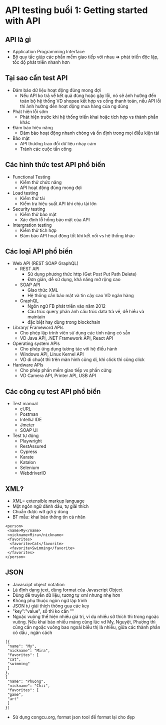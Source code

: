 # API testing buổi 1: Getting started with API 
## API là gì 
- Application Programming Interface
- Bộ quy tắc giúp các phần mềm giao tiếp với nhau ⇒ phát triển độc lập, tốc độ phát triển nhanh hơn
## Tại sao cần test API
- Đảm bảo dữ liệu hoạt động đúng mong đợi
  - Nếu API ko trả về kết quả đúng hoặc gây lỗi, nó sẽ ảnh hưởng đến toàn bộ hệ thống VD shopee kết hợp vs cổng thanh toán, nếu API lỗi thì ảnh hưởng đến hoạt động mua hàng của ng dùng
- Phát hiện lỗi sớm
  - Phát hiện trước khi hệ thống triển khai hoặc tích hợp vs thành phần khác
- Đảm bảo hiệu năng
  - Đảm bảo hoạt động nhanh chóng và ổn định trong mọi điều kiện tải
- Bảo mật 
  - API thường trao đổi dữ liệu nhạy cảm
  - Tránh các cuộc tấn công
## Các hình thức test API phổ biến
- Functional Testing
  - Kiểm thử chức năng
  - API hoạt động đúng mong đợi
- Load testing
  - Kiểm thử tải
  - Kiểm tra hiệu suất API khi chịu tải lớn
- Security testing
  - Kiểm thử bảo mật
  - Xác định lỗ hổng bảo mật của API
- Intergration testing 
  - Kiểm thử tích hợp
  - Đảm bảo API hoạt động tốt khi kết nối vs hệ thống khác
## Các loại API phổ biến
- Web API (REST SOAP GraphQL)
  - REST API
    - Sử dụng phương thức http (Get Post Put Path Delete)
    - Đơn giản, dễ sử dụng, khả năng mở rộng cao
  - SOAP API
    - GIao thức XML
    - Hệ thống cần bảo mật và tin cậy cao VD ngân hàng
  - GraphQL
      - Ngôn ngữ FB phát triển vào năm 2012
      - Cấu trúc query phản ánh cấu trúc data trả về, dễ hiểu và maintain
      - đặc biệt hay dùng trong blockchain
- Library/ Frameword APIs
  - Cho phép lập trình viên sử dụng các tính năng có sẵn
  - VD Java API, .NET Framework API, React API
- Operating system APIs
  - Cho phép ứng dụng tương tác với hệ điều hành
  - Windows API, Linux Kernel API
  - VD di chuột thì trên màn hình cũng di, khi click thì cũng click
- Hardware APIs
  - Cho phép phần mềm giao tiếp vs phần cứng
  - VD Camera API, Printer API, USB API
## Các công cụ test API phổ biến
- Test manual
  - cURL
  - Postman
  - IntelliJ IDE
  - Jmeter
  - SOAP UI
- Test tự động
  - Playwright
  - RestAssured
  - Cypress
  - Karate
  - Katalon
  - Selenium
  - WebdriverIO
## XML?
  - XML= extensible markup language
  - Một ngôn ngữ đánh dấu, tự giải thích
  - Chuẩn được w3 gợi ý dùng
  - BT mẫu: khai báo thông tin cá nhân
```<?xml version="1.0" encoding="UTF-8"?>
<person>
 <name>My</name>
 <nickname>Mira</nickname>
 <favorites>
  <favorite>Cat</favorite>
  <favorite>Swimming</favorite>
 </favorites>
</person>
```

## JSON
  - Javascipt object notation
  - Là định dạng text, dùng format của Javascript Object
  - Dùng để truyền dữ liệu, tương tự xml nhưng nhẹ hơn
  - Không phụ thuộc ngôn ngữ lập trình
  - JSON tự giải thích thông qua các key
  - "key":"value", số thì ko cần ""
  - Ngoặc vuông thể hiện nhiều giá trị, ví dụ nhiều sở thích thì trong ngoặc vuông. Nếu khai báo nhiều mảng cùng lúc vd My, Nguyệt, Phượng thì cũng cần ngoặc vuông bao ngoài biểu thị là nhiều, giữa các thành phần có dấu , ngăn cách
```
[{
 "name": "My",
 "nickname": "Mira",
 "favorites": [
 "cat",
 "swimming"
 ]
},
{
 "name": "Phuong",
 "nickname": "Chii",
 "favorites": [
 "game",
 "art"
 ]
}]
```
  - Sử dụng congcu.org, format json tool để format lại cho đẹp